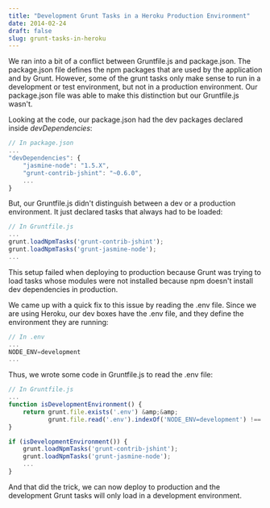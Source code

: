```yaml
---
title: "Development Grunt Tasks in a Heroku Production Environment"
date: 2014-02-24
draft: false
slug: grunt-tasks-in-heroku
---
```


We ran into a bit of a conflict between Gruntfile.js and package.json. The package.json file defines the npm packages that are used by the application and by Grunt. However, some of the grunt tasks only make sense to run in a development or test environment, but not in a production environment. Our package.json file was able to make this distinction but our Gruntfile.js wasn't.

Looking at the code, our package.json had the dev packages declared inside *devDependencies*:

```Javascript
// In package.json
...
"devDependencies": {
    "jasmine-node": "1.5.X",
    "grunt-contrib-jshint": "~0.6.0",
    ...
}
```

But, our Gruntfile.js didn't distinguish between a dev or a production environment. It just declared tasks that always had to be loaded:

```Javascript
// In Gruntfile.js
...
grunt.loadNpmTasks('grunt-contrib-jshint');
grunt.loadNpmTasks('grunt-jasmine-node');
...
```
This setup failed when deploying to production because Grunt was trying to load tasks whose modules were not installed because npm doesn't install dev dependencies in production.

We came up with a quick fix to this issue by reading the .env file. Since we are using Heroku, our dev boxes have the .env file, and they define the environment they are running:

```Javascript
// In .env
...
NODE_ENV=development
...
```

Thus, we wrote some code in Gruntfile.js to read the .env file:

```Javascript
// In Gruntfile.js
...
function isDevelopmentEnvironment() {
    return grunt.file.exists('.env') &amp;&amp; 
           grunt.file.read('.env').indexOf('NODE_ENV=development') !== -1;
}

if (isDevelopmentEnvironment()) {
    grunt.loadNpmTasks('grunt-contrib-jshint');
    grunt.loadNpmTasks('grunt-jasmine-node');
    ...
}
```

And that did the trick, we can now deploy to production and the development Grunt tasks will only load in a development environment.